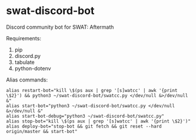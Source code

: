 # swat-discord-bot
Discord community bot for SWAT: Aftermath

Requirements:
1. pip
2. discord.py
3. tabulate
4. python-dotenv

Alias commands:
```
alias restart-bot="kill \$(ps aux | grep '[s]watcc' | awk '{print \$2}') && python3 ~/swat-discord-bot/swatcc.py </dev/null &>/dev/null &"
alias start-bot="python3 ~/swat-discord-bot/swatcc.py </dev/null &>/dev/null &"
alias start-bot-debug="python3 ~/swat-discord-bot/swatcc.py"
alias stop-bot="kill \$(ps aux | grep '[s]watcc' | awk '{print \$2}')"
alias deploy-bot="stop-bot && git fetch && git reset --hard origin/master && start-bot"
```
